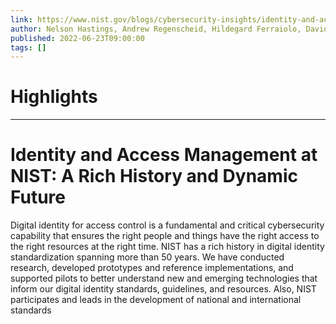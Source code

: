 ```yaml
---
link: https://www.nist.gov/blogs/cybersecurity-insights/identity-and-access-management-nist-rich-history-and-dynamic-future
author: Nelson Hastings, Andrew Regenscheid, Hildegard Ferraiolo, David Temoshok, Bill Fisher
published: 2022-06-23T09:00:00
tags: []
---
```

# Highlights


---
# Identity and Access Management at NIST: A Rich History and Dynamic Future
Digital identity for access control is a fundamental and critical cybersecurity capability that ensures the right people and things have the right access to the right resources at the right time. NIST has a rich history in digital identity standardization spanning more than 50 years. We have conducted research, developed prototypes and reference implementations, and supported pilots to better understand new and emerging technologies that inform our digital identity standards, guidelines, and resources. Also, NIST participates and leads in the development of national and international standards